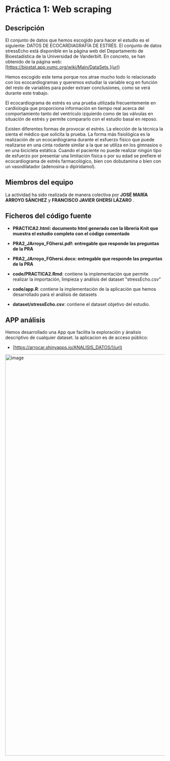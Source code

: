 # Práctica 1: Web scraping

## Descripción

El conjunto de datos que hemos escogido para hacer el estudio es el siguiente: DATOS DE ECOCARDIAGRAFÍA DE ESTRÉS. El conjunto de datos stressEcho está disponible en la página web del Departamento de Bioestadística de la Universidad de Vanderbilt. En concreto, se han obtenido de la página web: [https://biostat.app.vumc.org/wiki/Main/DataSets.](url)

Hemos escogido este tema porque nos atrae mucho todo lo relacionado con los ecocardiogramas y queremos estudiar la variable ecg en función del resto de variables para poder extraer conclusiones, como se verá durante este trabajo.

El ecocardiograma de estrés es una prueba utilizada frecuentemente en cardiología que proporciona información en tiempo real acerca del comportamiento tanto del ventrículo izquierdo como de las válvulas en situación de estrés y permite compararlo con el estudio basal en reposo.

Existen diferentes formas de provocar el estrés. La elección de la técnica la sienta el médico que solicita la prueba. La forma más fisiológica es la realización de un ecocardiograma durante el esfuerzo físico que puede realizarse en una cinta rodante similar a la que se utiliza en los gimnasios o en una bicicleta estática. Cuando el paciente no puede realizar ningún tipo de esfuerzo por presentar una limitación física o por su edad se prefiere el ecocardiograma de estrés farmacológico, bien con dobutamina o bien con un vasodilatador (adenosina o dipiridamol).

## Miembros del equipo

La actividad ha sido realizada de manera colectiva por **JOSÉ MARÍA ARROYO SÁNCHEZ** y **FRANCISCO JAVIER GHERSI LÁZARO** .

## Ficheros del código fuente
* **PRACTICA2.html: documento html generado con la líbreria Knit que muestra el estudio completo con el código comentado** 

* **PRA2_JArroyo_FGhersi.pdf: entregable que responde las preguntas de la PRA** 

* **PRA2_JArroyo_FGhersi.docx: entregable que responde las preguntas de la PRA** 

* **code/PRACTICA2.Rmd**: contiene la implementación que permite realizar la importación, limpieza y análisis del dataset "stressEcho.csv" 

* **code/app.R**: contiene la implementación de la aplicación que hemos desarrollado para el análisis de datasets


* **dataset/stressEcho.csv**: contiene el dataset objetivo del estudio.




## APP análisis

Hemos desarrollado una App que facilita la exploración y ánalisis descriptivo de cualquier dataset. la aplicacion es de acceso público:

* [https://arrocar.shinyapps.io/ANALISIS_DATOS/](url)



<img width="1267" alt="image" src="https://github.com/fghelaz/PRA2/assets/6598179/22842ea7-9178-4fc5-b974-c709d7e93675">

